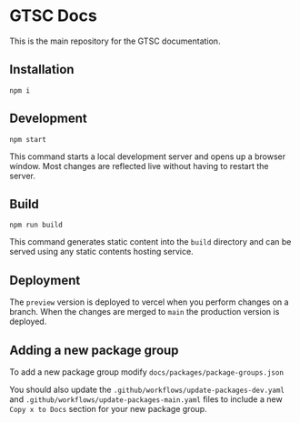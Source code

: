 # GTSC Docs

This is the main repository for the GTSC documentation.

## Installation

```shell
npm i
```

## Development

```shell
npm start
```

This command starts a local development server and opens up a browser window. Most changes are reflected live without having to restart the server.

## Build

```shell
npm run build
```

This command generates static content into the `build` directory and can be served using any static contents hosting service.

## Deployment

The `preview` version is deployed to vercel when you perform changes on a branch. When the changes are merged to `main` the production version is deployed.

## Adding a new package group

To add a new package group modify `docs/packages/package-groups.json`

You should also update the `.github/workflows/update-packages-dev.yaml` and `.github/workflows/update-packages-main.yaml` files to include a new `Copy x to Docs` section for your new package group.
